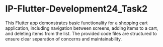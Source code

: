 # IP-Flutter-Development24_Task2
This Flutter app demonstrates basic functionality for a shopping cart application, including navigation between screens, adding items to a cart, and deleting items from the list. The provided code files are structured to ensure clear separation of concerns and maintainability.
